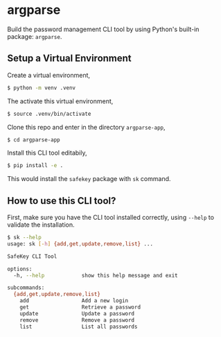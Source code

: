 # argparse

Build the password management CLI tool by using Python's built-in package: `argparse`.


## Setup a Virtual Environment

Create a virtual environment,

```bash
$ python -m venv .venv
```

The activate this virtual environment,

```bash
$ source .venv/bin/activate
```

Clone this repo and enter in the directory `argparse-app`,

```bash
$ cd argparse-app
```

Install this CLI tool editabily,

```bash
$ pip install -e .
```

This would install the `safekey` package with `sk` command. 


## How to use this CLI tool?

First, make sure you have the CLI tool installed correctly, using `--help` to validate the installation.

```bash
$ sk --help
usage: sk [-h] {add,get,update,remove,list} ...

SafeKey CLI Tool

options:
  -h, --help            show this help message and exit

subcommands:
  {add,get,update,remove,list}
    add                 Add a new login
    get                 Retrieve a password
    update              Update a password
    remove              Remove a password
    list                List all passwords
```
